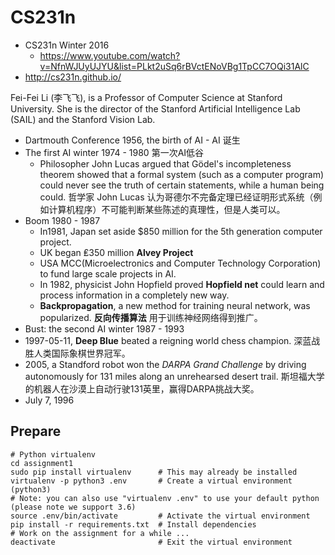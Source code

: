 # CS231n

* CS231n Winter 2016
  * https://www.youtube.com/watch?v=NfnWJUyUJYU&list=PLkt2uSq6rBVctENoVBg1TpCC7OQi31AlC
* http://cs231n.github.io/

Fei-Fei Li (李飞飞), is a Professor of Computer Science at Stanford University. She is the director of the Stanford Artificial Intelligence Lab (SAIL) and the Stanford Vision Lab. 


* Dartmouth Conference 1956, the birth of AI  - AI 诞生
* The first AI winter 1974 - 1980 第一次AI低谷
  * Philosopher John Lucas argued that Gödel's incompleteness theorem showed that a formal system (such as a computer program) could never see the truth of certain statements, while a human being could. 哲学家 John Lucas 认为哥德尔不完备定理已经证明形式系统（例如计算机程序）不可能判断某些陈述的真理性，但是人类可以。
* Boom 1980 - 1987
  * In1981, Japan set aside \$850 million for the 5th generation computer project.
  * UK began ₤350 million **Alvey Project**
  * USA MCC(Microelectronics and Computer Technology Corporation) to fund large scale projects in AI.
  * In 1982, physicist John Hopfield proved **Hopfield net** could learn and process information in a completely new way.
  * **Backpropagation**, a new method for training neural network, was popularized. **反向传播算法** 用于训练神经网络得到推广。
* Bust: the second AI winter 1987 - 1993
* 1997-05-11, **Deep Blue** beated a reigning world chess champion. 深蓝战胜人类国际象棋世界冠军。
* 2005, a Standford robot won the *DARPA Grand Challenge* by driving autonomously for 131 miles along an unrehearsed desert trail. 斯坦福大学的机器人在沙漠上自动行驶131英里，赢得DARPA挑战大奖。
* July 7, 1996 

## Prepare

```shell
# Python virtualenv
cd assignment1
sudo pip install virtualenv      # This may already be installed
virtualenv -p python3 .env       # Create a virtual environment (python3)
# Note: you can also use "virtualenv .env" to use your default python (please note we support 3.6)
source .env/bin/activate         # Activate the virtual environment
pip install -r requirements.txt  # Install dependencies
# Work on the assignment for a while ...
deactivate                       # Exit the virtual environment
```